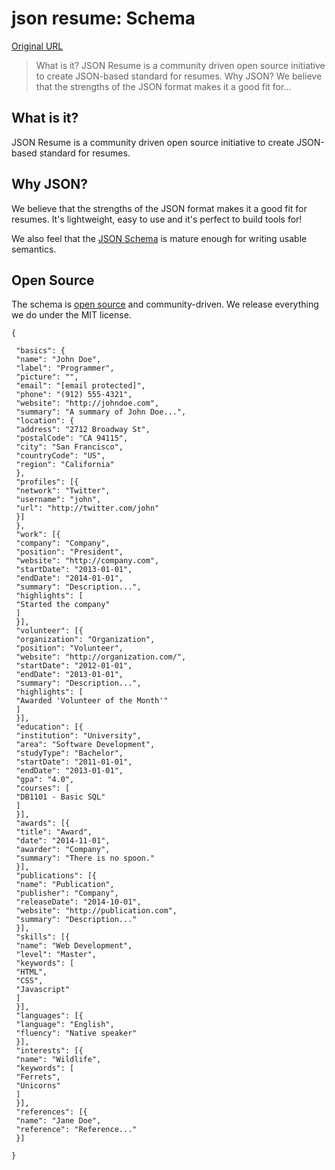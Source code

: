 # json resume: Schema

[Original URL](http://jsonresume.org/schema/)

> What is it? JSON Resume is a community driven open source initiative to create JSON-based standard for resumes. Why JSON? We believe that the strengths of the JSON format makes it a good fit for...

## What is it?

JSON Resume is a community driven open source initiative to create JSON-based standard for resumes.

## Why JSON?

We believe that the strengths of the JSON format makes it a good fit for resumes. It's lightweight, easy to use and it's perfect to build tools for!

We also feel that the [JSON Schema](http://json-schema.org) is mature enough for writing usable semantics.

## Open Source

The schema is [open source](https://github.com/jsonresume/resume-schema) and community-driven. We release everything we do under the MIT license.

```
{

 "basics": {
 "name": "John Doe",
 "label": "Programmer",
 "picture": "",
 "email": "[email protected]",
 "phone": "(912) 555-4321",
 "website": "http://johndoe.com",
 "summary": "A summary of John Doe...",
 "location": {
 "address": "2712 Broadway St",
 "postalCode": "CA 94115",
 "city": "San Francisco",
 "countryCode": "US",
 "region": "California"
 },
 "profiles": [{
 "network": "Twitter",
 "username": "john",
 "url": "http://twitter.com/john"
 }]
 },
 "work": [{
 "company": "Company",
 "position": "President",
 "website": "http://company.com",
 "startDate": "2013-01-01",
 "endDate": "2014-01-01",
 "summary": "Description...",
 "highlights": [
 "Started the company"
 ]
 }],
 "volunteer": [{
 "organization": "Organization",
 "position": "Volunteer",
 "website": "http://organization.com/",
 "startDate": "2012-01-01",
 "endDate": "2013-01-01",
 "summary": "Description...",
 "highlights": [
 "Awarded 'Volunteer of the Month'"
 ]
 }],
 "education": [{
 "institution": "University",
 "area": "Software Development",
 "studyType": "Bachelor",
 "startDate": "2011-01-01",
 "endDate": "2013-01-01",
 "gpa": "4.0",
 "courses": [
 "DB1101 - Basic SQL"
 ]
 }],
 "awards": [{
 "title": "Award",
 "date": "2014-11-01",
 "awarder": "Company",
 "summary": "There is no spoon."
 }],
 "publications": [{
 "name": "Publication",
 "publisher": "Company",
 "releaseDate": "2014-10-01",
 "website": "http://publication.com",
 "summary": "Description..."
 }],
 "skills": [{
 "name": "Web Development",
 "level": "Master",
 "keywords": [
 "HTML",
 "CSS",
 "Javascript"
 ]
 }],
 "languages": [{
 "language": "English",
 "fluency": "Native speaker"
 }],
 "interests": [{
 "name": "Wildlife",
 "keywords": [
 "Ferrets",
 "Unicorns"
 ]
 }],
 "references": [{
 "name": "Jane Doe",
 "reference": "Reference..."
 }]

}
```

